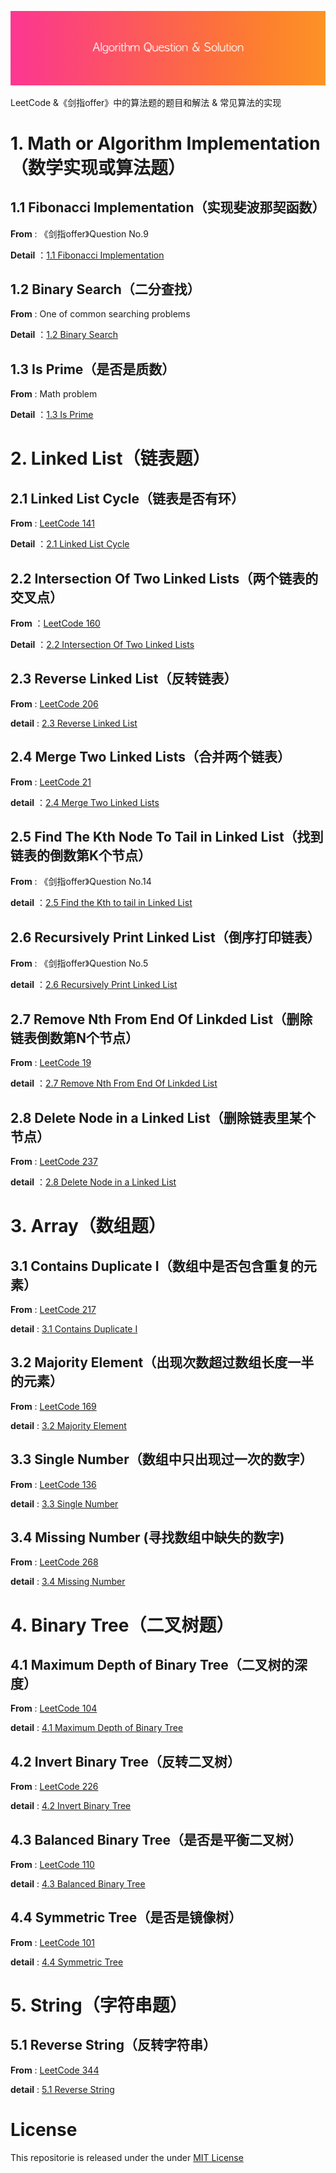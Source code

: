![](res/header.png)



LeetCode &《剑指offer》中的算法题的题目和解法 & 常见算法的实现



# 1. Math or Algorithm Implementation（数学实现或算法题）



## 1.1 Fibonacci Implementation（实现斐波那契函数）

**From** : 《剑指offer》Question No.9

**Detail** ：[1.1 Fibonacci Implementation](https://github.com/knightsj/awesome-algorithm-question-solution/tree/master/1.1%20Fibonacci%20Implementation)



## 1.2 Binary Search（二分查找）



**From** : One of common searching problems

**Detail** ：[1.2 Binary Search](https://github.com/knightsj/awesome-algorithm-question-solution/tree/master/1.2%20Binary%20Search)



## 1.3 Is Prime（是否是质数）



**From** : Math problem

**Detail** ：[1.3 Is Prime](https://github.com/knightsj/awesome-algorithm-question-solution/tree/master/1.3%20Is%20Prime)







# 2. Linked List（链表题）



## 2.1 Linked List Cycle（链表是否有环）

**From** : [LeetCode 141](https://leetcode.com/problems/linked-list-cycle/description/)

**Detail** ：[2.1 Linked List Cycle](https://github.com/knightsj/awesome-algorithm-question-solution/tree/master/2.1%20Linked%20List%20Cycle)



## 2.2 Intersection Of Two Linked Lists（两个链表的交叉点）

**From** ：[LeetCode 160](https://leetcode.com/problems/intersection-of-two-linked-lists/description/)

**Detail** ：[2.2 Intersection Of Two Linked Lists](https://github.com/knightsj/awesome-algorithm-question-solution/tree/master/2.2%20Intersection%20Of%20Two%20Linked%20Lists)



## 2.3 Reverse Linked List（反转链表）

**From** : [LeetCode 206](https://leetcode.com/problems/reverse-linked-list/description/)

**detail** : [2.3 Reverse Linked List](https://github.com/knightsj/awesome-algorithm-question-solution/tree/master/2.3%20Reverse%20Linked%20List)



## 2.4 Merge Two Linked Lists（合并两个链表）

**From** : [LeetCode 21](https://leetcode.com/problems/merge-two-sorted-lists/description/)

**detail** ：[2.4 Merge Two Linked Lists](https://github.com/knightsj/awesome-algorithm-question-solution/tree/master/2.4%20Merge%20Two%20Linked%20Lists)



## 2.5 Find The Kth Node To Tail in Linked List（找到链表的倒数第K个节点）

**From** : 《剑指offer》Question No.14

**detail** ：[2.5 Find the Kth to tail in Linked List](https://github.com/knightsj/awesome-algorithm-question-solution/tree/master/2.5%20Find%20the%20Kth%20to%20tail%20in%20Linked%20List)



## 2.6 Recursively Print Linked List（倒序打印链表） 

**From** : 《剑指offer》Question No.5

**detail** ：[2.6 Recursively Print Linked List](https://github.com/knightsj/awesome-algorithm-question-solution/tree/master/2.6%20Recursively%20print%20Linked%20List)



## 2.7 Remove Nth From End Of Linkded List（删除链表倒数第N个节点）

**From** :  [LeetCode 19](https://leetcode.com/problems/remove-nth-node-from-end-of-list/description/)

**detail** ：[2.7 Remove Nth From End Of Linkded List](https://github.com/knightsj/awesome-algorithm-question-solution/tree/master/2.7%20Remove%20Nth%20From%20End%20Of%20Linkded%20List)



## 2.8 Delete Node in a Linked List（删除链表里某个节点）

**From** :  [LeetCode 237](https://leetcode.com/problems/delete-node-in-a-linked-list/description)

**detail** ：[2.8 Delete Node in a Linked List](https://github.com/knightsj/awesome-algorithm-question-solution/tree/master/2.8%20Delete%20Node%20in%20a%20Linked%20List/)





# 3. Array（数组题）

## 3.1 Contains Duplicate I（数组中是否包含重复的元素）

**From** : [LeetCode 217](https://leetcode.com/problems/contains-duplicate/description/)

**detail** : [3.1 Contains Duplicate I](https://github.com/knightsj/awesome-algorithm-question-solution/tree/master/3.1%20Contains%20Duplicate%20I)



## 3.2 Majority Element（出现次数超过数组长度一半的元素）

**From** : [LeetCode 169](https://leetcode.com/problems/majority-element/description/)

**detail** : [3.2 Majority Element](https://github.com/knightsj/awesome-algorithm-question-solution/tree/master/3.2%20Majority%20Element)



## 3.3 Single Number（数组中只出现过一次的数字）

**From** : [LeetCode 136](https://leetcode.com/problems/single-number/description/)

**detail** : [3.3 Single Number](https://github.com/knightsj/awesome-algorithm-question-solution/tree/master/3.3%20Single%20Number)



## 3.4 Missing Number (寻找数组中缺失的数字)

**From** : [LeetCode 268](https://leetcode.com/problems/missing-number/description/)

**detail** : [3.4 Missing Number](https://github.com/knightsj/awesome-algorithm-question-solution/tree/master/3.4%20Missing%20Number)











# 4. Binary Tree（二叉树题）



## 4.1 Maximum Depth of Binary Tree（二叉树的深度）

**From** : [LeetCode 104](https://leetcode.com/problems/reverse-linked-list/description/)

**detail** : [4.1 Maximum Depth of Binary Tree](https://github.com/knightsj/awesome-algorithm-question-solution/tree/master/4.1%20Maximum%20Depth%20Of%20Binary%20Tree)



## 4.2 Invert Binary Tree（反转二叉树）

**From** : [LeetCode 226](https://leetcode.com/problems/invert-binary-tree/description/)

**detail** : [4.2 Invert Binary Tree](https://github.com/knightsj/awesome-algorithm-question-solution/tree/master/4.2%20Invert%20Binary%20Tree)



## 4.3 Balanced Binary Tree（是否是平衡二叉树）

**From** : [LeetCode 110](https://leetcode.com/problems/balanced-binary-tree/description/)

**detail** : [4.3 Balanced Binary Tree](https://github.com/knightsj/awesome-algorithm-question-solution/tree/master/4.3%20Balanced%20Binary%20Tree)



## 4.4 Symmetric Tree（是否是镜像树）

**From** : [LeetCode 101](https://leetcode.com/problems/symmetric-tree/description/)

**detail** : [4.4 Symmetric Tree](https://github.com/knightsj/awesome-algorithm-question-solution/tree/master/4.4%20Symmetric%20Tree)





# 5. String（字符串题）

## 5.1 Reverse String（反转字符串）

**From** : [LeetCode 344](https://leetcode.com/problems/reverse-string/description/)

**detail** : [5.1 Reverse String](https://github.com/knightsj/awesome-algorithm-question-solution/tree/master/5.1%20Reverse%20String)







# License

This repositorie is released under the under [MIT License](https://github.com/knightsj/awesome-algorithm-question-solution/blob/master/LICENSE)

